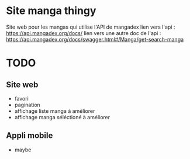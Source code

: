 # Site manga thingy 
Site web pour les mangas qui utilise l'API de mangadex 
lien vers l'api : https://api.mangadex.org/docs/
lien vers une autre doc de l'api : https://api.mangadex.org/docs/swagger.html#/Manga/get-search-manga

# TODO
## Site web
- favori
- pagination
- affichage liste manga à améliorer
- affichage manga séléctioné à améliorer

## Appli mobile 
- maybe